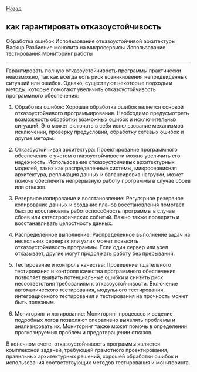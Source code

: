 [Назад](/L1/L1_.md) 


## как гарантировать отказоустойчивость

Обработка ошибок
Использование отказоустойчивой архитектуры
Backup
Разбиение монолита на микросервисы
Использование тестирования
Мониторинг работы


----------------------------------------------------------------
Гарантировать полную отказоустойчивость программы практически невозможно, так как всегда есть риск возникновения непредвиденных ситуаций или ошибок. Однако, существуют некоторые подходы и методы, которые помогают увеличить отказоустойчивость программного обеспечения:

1. Обработка ошибок: Хорошая обработка ошибок является основой отказоустойчивого программирования. Необходимо предусмотреть возможность обработки возможных ошибок и исключительных ситуаций. Это может включать в себя использование механизмов исключений, проверку предусловий, обработку сетевых ошибок и другие методы.

2. Отказоустойчивая архитектура: Проектирование программного обеспечения с учетом отказоустойчивости можно увеличить его надежность. Использование отказоустойчивых архитектурных моделей, таких как распределенные системы, микросервисная архитектура, репликация данных и балансировка нагрузки, может помочь обеспечить непрерывную работу программы в случае сбоев или отказов.

3. Резервное копирование и восстановление: Регулярное резервное копирование данных и создание планов восстановления помогает быстро восстановить работоспособность программы в случае сбоев или катастрофических событий. Важно также проверять и восстанавливать целостность данных.

4. Распределенное выполнение: Распределенное выполнение задач на нескольких серверах или узлах может повысить отказоустойчивость программы. Если один сервер или узел отказывает, другие могут продолжать работу без прерываний.

5. Тестирование и контроль качества: Проведение тщательного тестирования и контроля качества программного обеспечения позволяет выявить потенциальные ошибки и снизить риск несоответствия требованиям к отказоустойчивости. Включение автоматического тестирования, модульного тестирования, интеграционного тестирования и тестирования на прочность может быть полезным.

6. Мониторинг и логирование: Мониторинг процессов и ведение подробных логов позволяют оперативно выявлять проблемы и анализировать их. Мониторинг также может помочь в определении прогнозируемых проблем и предотвращении отказов.

В конечном счете, отказоустойчивость программы является комплексной задачей, требующей грамотного проектирования, правильных архитектурных решений, хорошей обработки ошибок и использования соответствующих методов тестирования и мониторинга.